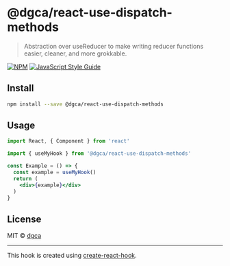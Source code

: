 # @dgca/react-use-dispatch-methods

> Abstraction over useReducer to make writing reducer functions easier, cleaner, and more grokkable.

[![NPM](https://img.shields.io/npm/v/@dgca/react-use-dispatch-methods.svg)](https://www.npmjs.com/package/@dgca/react-use-dispatch-methods) [![JavaScript Style Guide](https://img.shields.io/badge/code_style-standard-brightgreen.svg)](https://standardjs.com)

## Install

```bash
npm install --save @dgca/react-use-dispatch-methods
```

## Usage

```jsx
import React, { Component } from 'react'

import { useMyHook } from '@dgca/react-use-dispatch-methods'

const Example = () => {
  const example = useMyHook()
  return (
    <div>{example}</div>
  )
}
```

## License

MIT © [dgca](https://github.com/dgca)

---

This hook is created using [create-react-hook](https://github.com/hermanya/create-react-hook).
